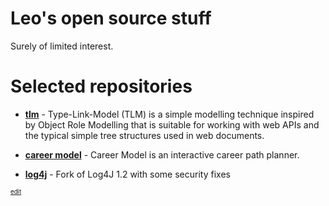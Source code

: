 # Leo's open source stuff
Surely of limited interest.

# Selected repositories

* **[tlm](https://github.com/typelinkmodel/tlm)** - Type-Link-Model (TLM) is a simple modelling technique inspired by Object Role Modelling that is suitable for working with web APIs and the typical simple tree structures used in web documents.

* **[career model](https://github.com/lsimons/career-model)** - Career Model is an interactive career path planner.

* **[log4j](https://github.com/lsimons/log4j)** - Fork of Log4J 1.2 with some security fixes

<sub><sup>[edit](https://github.com/lsimons/lsimons.github.io/edit/main/index.md)</sup></sub>
